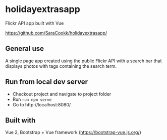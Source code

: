 # holidayextrasapp
Flickr API app built with Vue

https://github.com/SaraCookk/holidayextrasapp/

## General use
A single page app created using the public Flickr API with a search bar that displays photos with tags containing the search term. 


## Run from local dev server

- Checkout project and navigate to project folder
- Run `run npm serve`
- Go to http://localhost:8080/

## Built with

Vue 2, Bootstrap + Vue framework (https://bootstrap-vue.js.org/) 
